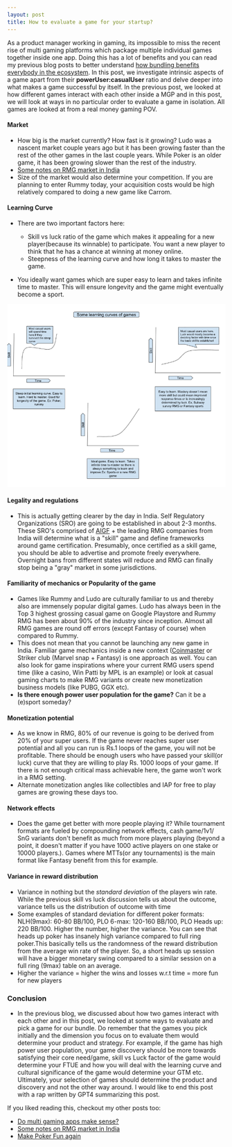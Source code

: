 ```yaml
---
layout: post
title: How to evaluate a game for your startup? 
---
```


As a product manager working in gaming, its impossible to miss the recent rise of multi gaming platforms which package multiple individual games together inside one app. Doing this has a lot of benefits and you can read my previous blog posts to better understand [how bundling benefits everybody in the ecosystem](https://rnikhil.com/2023/04/09/multi-vs-single-gaming.html). In this post, we investigate intrinsic aspects of a game apart from their **powerUser:casualUser** ratio and delve deeper into what makes a game successful by itself. In the previous post, we looked at how different games interact with each other inside a MGP and in this post, we will look at ways in no particular order to evaluate a game in isolation. All games are looked at from a real money gaming POV.

#### Market

- How big is the market currently? How fast is it growing? Ludo was a nascent market couple years ago but it has been growing faster than the rest of the other games in the last couple years. While Poker is an older game, it has been growing slower than the rest of the industry.
- [Some notes on RMG market in India](https://rnikhil.com/2023/04/03/gaming-state-india.html)
- Size of the market would also determine your competition. If you are planning to enter Rummy today, your acquisition costs would be high relatively compared to doing a new game like Carrom.

#### Learning Curve

- There are two important factors here:

    - Skill vs luck ratio of the game which makes it appealing for a new player(because its winnable) to participate. You want a new player to think that he has a chance at winning at money online.
    - Steepness of the learning curve and how long it takes to master the game.

- You ideally want games which are super easy to learn and takes infinite time to master. This will ensure longevity and the game might eventually become a sport.

<div align = "center">
<img  src="/assets/files/lcurve.png">
</div>

#### Legality and regulations

- This is actually getting clearer by the day in India. Self Regulatory Organizations (SRO) are going to be established in about 2-3 months. These SRO's comprised of [AIGF](https://www.aigf.in/) + the leading RMG companies from India will determine what is a "skill" game and define frameworks around game certification. Presumably, once certified as a skill game, you should be able to advertise and promote freely everywhere. Overnight bans from different states will reduce and RMG can finally stop being a "gray" market in some jurisdictions.

#### Familiarity of mechanics or Popularity of the game

- Games like Rummy and Ludo are culturally familiar to us and thereby also are immensely popular digital games. Ludo has always been in the Top 3 highest grossing casual game on Google Playstore and Rummy RMG has been about 90% of the industry since inception. Almost all RMG games are round off errors (except Fantasy of course) when compared to Rummy.
- This does not mean that you cannot be launching any new game in India. Familiar game mechanics inside a new context ([Coinmaster](https://play.google.com/store/apps/details?id=com.moonactive.coinmaster&hl=en&gl=US) or Striker club (Marvel snap + Fantasy) is one approach as well. You can also look for game inspirations where your current RMG users spend time (like a casino, Win Patti by MPL is an example) or look at casual gaming charts to make RMG variants or create new monetization business models (like PUBG, GGX etc).
- **Is there enough power user population for the game?** Can it be a (e)sport someday?

#### Monetization potential

- As we know in RMG, 80% of our revenue is going to be derived from 20% of your super users. If the game never reaches super user potential and all you can run is Rs.1 loops of the game, you will not be profitable. There should be enough users who have passed your skill(or luck) curve that they are willing to play Rs. 1000 loops of your game. If there is not enough critical mass achievable here, the game won't work in a RMG setting.
- Alternate monetization angles like collectibles and IAP for free to play games are growing these days too.

#### Network effects

- Does the game get better with more people playing it? While tournament formats are fueled by compounding network effects, cash game/1v1/ SnG variants don't benefit as much from more players playing (beyond a point, it doesn't matter if you have 1000 active players on one stake or 10000 players.). Games where MTTs(or any tournaments) is the main format like Fantasy benefit from this for example.

#### Variance in reward distribution

- Variance in nothing but the *standard deviation* of the players win rate. While the previous skill vs luck discussion tells us about the outcome, variance tells us the distribution of outcome with time
- Some examples of standard deviation for different poker formats: NLH(9max): 60-80 BB/100, PLO 6-max: 120-160 BB/100, PLO Heads up: 220 BB/100. Higher the number, higher the variance. You can see that heads up poker has insanely high variance compared to full ring poker.This basically tells us the randomness of the reward distribution from the average win rate of the player. So, a short heads up session will have a bigger monetary swing compared to a similar session on a full ring (9max) table on an average. 
- Higher the variance = higher the wins and losses w.r.t time = more fun for new players

### Conclusion

- In the previous blog, we discussed about how two games interact with each other and in this post, we looked at some ways to evaluate and pick a game for our bundle. Do remember that the games you pick initially and the dimension you focus on to evaluate them would determine your product and strategy. For example, if the game has high power user population, your game discovery should be more towards satisfying their core need/game, skill vs Luck factor of the game would determine your FTUE and how you will deal with the learning curve and cultural significance of the game would determine your GTM etc. Ultimately, your selection of games should determine the product and discovery and not the other way around. I would like to end this post with a rap written by GPT4 summarizing this post.  


If you liked reading this, checkout my other posts too:

- [Do multi gaming apps make sense?](https://rnikhil.com/2023/04/09/multi-vs-single-gaming.html)
- [Some notes on RMG market in India](https://rnikhil.com/2023/04/03/gaming-state-india.html)
- [Make Poker Fun again](https://rnikhil.com/2022/08/22/profit-growth-gamification.html)
